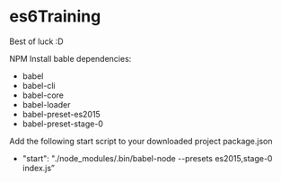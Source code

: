 # es6Training
Best of luck :D

NPM Install bable dependencies:

* babel
* babel-cli
* babel-core
* babel-loader
* babel-preset-es2015
* babel-preset-stage-0

Add the following start script to your downloaded project package.json

* "start": "./node_modules/.bin/babel-node --presets es2015,stage-0 index.js”
